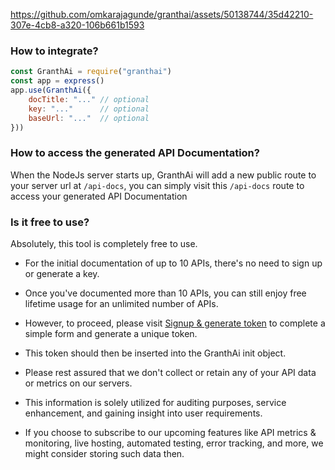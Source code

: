 https://github.com/omkarajagunde/granthai/assets/50138744/35d42210-307e-4cb8-a320-106b661b1593

### How to integrate?
```js
const GranthAi = require("granthai")
const app = express()
app.use(GranthAi({ 
    docTitle: "..." // optional
    key: "..."      // optional
    baseUrl: "..."  // optional
}))
```

### How to access the generated API Documentation?
When the NodeJs server starts up, GranthAi will add a new public route to your server url at `/api-docs`, you can simply visit this `/api-docs` route to access your generated API Documentation


### Is it free to use? 

Absolutely, this tool is completely free to use.

- For the initial documentation of up to 10 APIs, there's no need to sign up or generate a key.

- Once you've documented more than 10 APIs, you can still enjoy free lifetime usage for an unlimited number of APIs. 
- However, to proceed, please visit [Signup & generate token](https://granthai.com/signup) to complete a simple form and generate a unique token. 
- This token should then be inserted into the GranthAi init object. 
- Please rest assured that we don't collect or retain any of your API data or metrics on our servers. 
- This information is solely utilized for auditing purposes, service enhancement, and gaining insight into user requirements. 
- If you choose to subscribe to our upcoming features like API metrics & monitoring, live hosting, automated testing, error tracking, and more, we might consider storing such data then.


